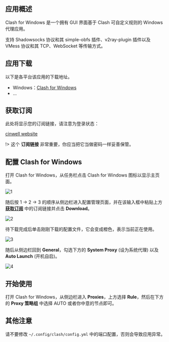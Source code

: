 ## 应用概述

Clash for Windows 是一个拥有 GUI 界面基于 Clash 可自定义规则的 Windows 代理应用。

支持 Shadowsocks 协议和其 simple-obfs 插件、v2ray-plugin 插件以及 VMess 协议和其 TCP、WebSocket 等传输方式。

## 应用下载

以下是各平台该应用的下载地址。

- Windows：[Clash for Windows](https://github.com/Fndroid/clash_for_windows_pkg/releases)
- ...

## 获取订阅

此处将显示您的订阅链接，请注意为登录状态：

[cinwell website](/sublink?type=clash ':include :type=markdown')

!> 这个 **订阅链接** 非常重要，你应当把它当做密码一样妥善保管。

## 配置 Clash for Windows

打开 Clash for Windows，从任务栏点击 Clash for Windows 图标以显示主页面。

![1](https://i.loli.net/2019/02/13/5c63d6ccd2460.png ':size=600')

随后按 1 -> 2 -> 3 的顺序从侧边栏进入配置管理页面，并在该输入框中粘贴上方 **[获取订阅](#获取订阅)** 中的订阅链接并点击 **Download**。

![2](https://i.loli.net/2019/02/13/5c63d79cd7854.png ':size=600')

待下载完成后单击刚刚下载的配置文件，它会变成橙色，表示当前正在使用。

![3](https://i.loli.net/2019/02/13/5c63d9b12aa2b.png ':size=600')

随后从侧边栏回到 **General**，勾选下方的 **System Proxy** (设为系统代理) 以及 **Auto Launch** (开机自启)。

![4](https://i.loli.net/2019/02/13/5c63dbfe7e45e.png ':size=600')

## 开始使用

打开 Clash for Windows，从侧边栏进入 **Proxies**，上方选择 **Rule**，然后在下方的 **Proxy 策略组** 中选择 AUTO 或者你中意的节点即可。

## 其他注意

请不要修改 `~/.config/clash/config.yml` 中的端口配置，否则会导致应用异常。
